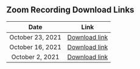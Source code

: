 ## Zoom Recording Download Links

|       Date       |                                                                                Link                                                                                |
| :--------------: | :----------------------------------------------------------------------------------------------------------------------------------------------------------------: |
| October 23, 2021 | [Download link](https://vectorassociates-my.sharepoint.com/:v:/g/personal/ronald_libago_vector_associates/ESUgvssB2yxJogXQgb3Crt0BPAPCeD_IOydQs6EHPa62oA?e=PxeA4h) |
| October 16, 2021 |                [Download link](https://us02web.zoom.us/rec/share/ZspUCK8V_R92I0mKVRnpUQUinUjkfVIpIOyWwddVWk2qvh39a1jVWS-dNJqkNI9R.3H2DljANHSU2zbQo)                |
| October 2, 2021  |                [Download link](https://us02web.zoom.us/rec/share/ni1tpfEKPNBfXzy3eM8h6putt7ABzbus2sx3kAMiMD9tydwyxBlC5D9T-VF6L5i1.fXxIcIB66ZQWbdSd)                |
